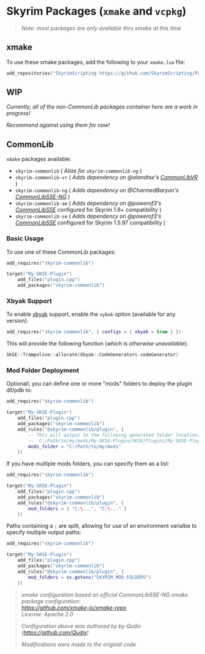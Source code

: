 # Skyrim Packages (`xmake` and `vcpkg`)

> _Note: most packages are only available thru xmake at this time_

## xmake

To use these xmake packages, add the following to your `xmake.lua` file:

```lua
add_repositories("SkyrimScripting https://github.com/SkyrimScripting/Packages.git")
```

## WIP

_Currently, all of the non-CommonLib packages container here are a work in progress!_

_Recommend against using them for now!_

## CommonLib

`xmake` packages available:

- `skyrim-commonlib` ( _Alias for `skyrim-commonlib-ng`_ )
- `skyrim-commonlib-vr` ( _Adds dependency on @alandtse's [CommonLibVR](https://github.com/alandtse/CommonLibVR)_ )
- `skyrim-commonlib-ng` ( _Adds dependency on @CharmedBaryon's [CommonLibSSE-NG](https://github.com/CharmedBaryon/CommonLibSSE-NG)_ )
- `skyrim-commonlib-ae` ( _Adds dependency on @powerof3's [CommonLibSSE](https://github.com/powerof3/CommonLibSSE)_ configured for Skyrim 1.6+ compatibility )
- `skyrim-commonlib-se` ( _Adds dependency on @powerof3's [CommonLibSSE](https://github.com/powerof3/CommonLibSSE)_ configured for Skyrim 1.5.97 compatibility )

### Basic Usage

To use one of these CommonLib packages:

```lua
add_requires("skyrim-commonlib")

target("My-SKSE-Plugin")
    add_files("plugin.cpp")
    add_packages("skyrim-commonlib")
```

### Xbyak Support

To enable [xbyak](https://github.com/herumi/xbyak) support, enable the `xybak` option (available for any version):

```lua
add_requires("skyrim-commonlib", { configs = { xbyak = true } })
```

This will provide the following function (_which is otherwise unavailable_):

```cpp
SKSE::Trampoline::allocate(Xbyak::CodeGenerator& codeGenerator)
```

### Mod Folder Deployment

Optionall, you can define one or more "mods" folders to deploy the plugin dll/pdb to:

```lua
add_requires("skyrim-commonlib")

target("My-SKSE-Plugin")
    add_files("plugin.cpp")
    add_packages("skyrim-commonlib")
    add_rules("@skyrim-commonlib/plugin", {
        -- This will output to the following generated folder location:
        --  C:/Path/to/my/mods/My-SKSE-Plugin/SKSE/Plugins/My-SKSE-Plugin.dll
        mods_folder = "C:/Path/to/my/mods"
    })
```

If you have multiple mods folders, you can specify them as a list:

```lua
add_requires("skyrim-commonlib")

target("My-SKSE-Plugin")
    add_files("plugin.cpp")
    add_packages("skyrim-commonlib")
    add_rules("@skyrim-commonlib/plugin", {
        mod_folders = { "C:\...", "C:\..." }
    })
```

Paths containing a `;` are split, allowing for use of an environment varialbe to specify multiple output paths:

```lua
add_requires("skyrim-commonlib")

target("My-SKSE-Plugin")
    add_files("plugin.cpp")
    add_packages("skyrim-commonlib")
    add_rules("@skyrim-commonlib/plugin", {
        mod_folders = os.getenv("SKYRIM_MOD_FOLDERS")
    })
```

> _xmake configuration based on official CommonLibSSE-NG xmake package configuration:_  
> _https://github.com/xmake-io/xmake-repo_  
> _License: Apache 2.0_  
> 
> _Configuration above was authored by by Qudix (https://github.com/Qudix)_  
>
> _Modifications were made to the original code_
